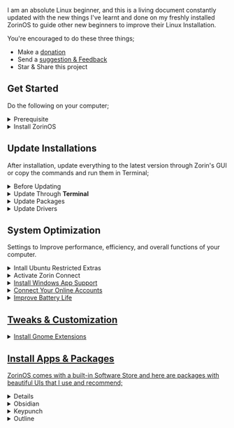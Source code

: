 I am an absolute Linux beginner, and this is a living document constantly updated with the new things I've learnt and done on my freshly installed ZorinOS to guide other new beginners to improve their Linux Installation.

You're encouraged to do these three things;  
- Make a [donation](https://selar.co/showlove/tinyzorin)
- Send a [suggestion & Feedback](https://x.com/N51N3)
- Star & Share this project

## Get Started  
Do the following on your computer;

<details>  
  <summary>Prerequisite</summary>  
  <ul>   
    <li>Backup your files in an external drive</li>  
    <li>Check system requirements & hardware compatibility <a href="https://help.zorin.com/docs/getting-started/system-requirements">here.</a></li>  
  </ul>  
</details>  

<details>  
  <summary>Install ZorinOS</summary>  
  <ul>  
    <li>Follow this guide on <a href="https://help.zorin.com/docs/getting-started/install-zorin-os/">how to install ZorinOS.</a></li>
    <li>For visual learners, here's a <a href="https://www.youtube.com/watch?v=sA3igThg1qc">video guide</a></li>    
  </ul>  
</details>
 

## Update Installations  
After installation, update everything to the latest version through Zorin's GUI or copy the commands and run them in Terminal;  

<details>  
  <summary>Before Updating</summary>  
  <ul>  
    <li>Go into the Software Store and click on <strong>Software & Updates</strong>.</li>  
    <li>Click on <strong>Other Software</strong> then turn on <strong>Canonical Partners</strong>.</li>
    <li>A pop-up will appear. Click <strong>Close</strong>.</li>
  </ul>  
</details>  

<details>  
  <summary>Update Through <strong>Terminal</strong></summary>  
   <ul>  
    <li><code>sudo apt update</code> + <code>enter</code> to check for updates</li>
    <li><code>sudo apt upgrade</code> + <code>enter</code> to apply the updates</li> 
    <li>Restart your computer</li>
  </ul> 
</details>  

<details>  
  <summary>Update Packages</summary> 
</details> 
<details>  
  <summary>Update Drivers</summary> 
</details>  

## System Optimization  
Settings to Improve performance, efficiency, and overall functions of your computer.  

<details>  
  <summary>Intall Ubuntu Restricted Extras</summary>  
  <ul>  
    <li>This enables support for a wide range of multimedia formats and proprietary tools like audio and video codecs, Adobe Flash Plugin, Unrar and GStreamer Plugins on your computer</li>
    <li><code>sudo apt install ubuntu-restricted-extras</code> + <code>enter</code> to install</li>  
 </ul> 
</details>  

<details>  
  <summary>Activate Zorin Connect</summary>  
  <ul>  
    <li>This app alloows you to connect your Zorin OS computer to your Android phone for file sharing, clipboard sharing, remote input and more</li>  
    <li>Zorin Connect is already pre-installed</li>
    <li>On your Android device, download from <a href="https://play.google.com/store/apps/details?id=com.zorinos.zorin_connect">Playstore</li>
  </ul> 
</details>  

<details>  
  <summary>Install Windows App Support</summary>  
  <ul>  
    <li>This app lets you install and run various Windows applications directly on Zorin OS without needing a full Windows installation.</li>  
    <li>open the Zorin Menu → System Tools → Windows App Support.</li>
    <li>Click <strong>Install</strong></li>
  </ul> 
</details>  

<details>  
  <summary>Connect Your Online Accounts</summary>
</details>  

<details>  
  <summary>Improve Battery Life</summary>  
  <ul>   
      <li>TLP is a power management tool designed to optimize the battery life on your laptop.</li>  
      <li><code>sudo apt install tlp</code> + <code>enter</code> to install</li>  
      <li>Restart your computer</li>
 </ul> 
</details>

## Tweaks & Customization  

<details>  
  <summary>Install Gnome Extensions</summary>  
  <ul>   
      <li>TLP is a power management tool designed to optimize the battery life on your laptop.</li>  
      <li><code>sudo apt install tlp</code> + <code>enter</code> to install</li>  
      <li>Restart your computer</li>
 </ul> 
</details>  

## Install Apps & Packages  
ZorinOS comes with a built-in Software Store and here are packages with beautiful UIs that I use and recommend;  
<details>  
  
  <summary>Floorp</summary>  
    <ul>   
      <li>A fast, lightweight open-source browser with a focus on privacy and customization based on Firefox.</li>
      <li> <a href="https://zorin.com/os/download">Download</a></li>
    </ul> 
</details>  

<details>  
  <summary>Obsidian</summary>  
    <ul>   
      <li>A simple markdown note‑taking and knowledge management app</li>
      <li> <a href="https://zorin.com/os/download">Download</a></li>
    </ul> 
</details>  

<details>  
  <summary>Keypunch</summary>  
    <ul>   
      <li>A minimal designed app that lets you practice typing</li>
      <li> <a href="https://zorin.com/os/download">Download</a></li>
    </ul> 
</details>  

<details>  
  <summary>Outline</summary>  
    <ul>   
      <li>A simple and reliable VPN app</li>
      <li> <a href="https://zorin.com/os/download">Download</a> </li>
      <li>Join this <a href="https://t.me/OutlineReleasedKey">Telegram group</a> to get a free access key</li>
    </ul> 
</details>
